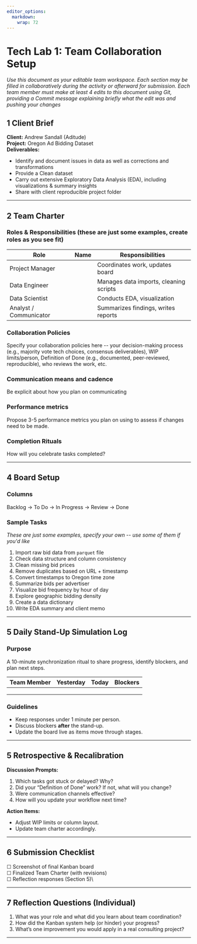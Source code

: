 ```yaml
---
editor_options: 
  markdown: 
    wrap: 72
---
```


# Tech Lab 1: Team Collaboration Setup

*Use this document as your editable team workspace. Each section may
be filled in collaboratively during the activity or afterward for
submission. Each team member must make at least 4 edits to this document using Git, providing a Commit message explaining briefly what the edit was and pushing your changes*

## 1 Client Brief

**Client:** Andrew Sandall (Aditude) \
**Project:** Oregon Ad Bidding Dataset\
**Deliverables:** 

- Identify and document issues in data as well as corrections and transformations 
- Provide a Clean dataset 
- Carry out extensive Exploratory Data Analysis (EDA), including visualizations & summary insights 
- Share with client reproducible project folder

------------------------------------------------------------------------

## 2 Team Charter

### Roles & Responsibilities (these are just some examples, create roles as you see fit)

| Role                   | Name | Responsibilities                       |
|------------------------|------|----------------------------------------|
| Project Manager        |      | Coordinates work, updates board        |
| Data Engineer          |      | Manages data imports, cleaning scripts |
| Data Scientist         |      | Conducts EDA, visualization            |
| Analyst / Communicator |      | Summarizes findings, writes reports    |

### Collaboration Policies

Specify your collaboration policies here  -- your decision-making process (e.g., majority vote tech choices, consensus deliverables), WIP limits/person, Definition of Done (e.g., documented, peer-reviewed, reproducible), who reviews the work, etc.

### Communication means and cadence

Be explicit about how you plan on communicating

### Performance metrics

Propose 3-5 performance metrics you plan on using to assess if changes need to be made.

### Completion Rituals

How will you celebrate tasks completed?  

------------------------------------------------------------------------

## 4 Board Setup

### Columns

Backlog → To Do → In Progress → Review → Done

### Sample Tasks 

*These are just some examples, specify your own -- use some of them if you'd like*

1.  Import raw bid data from `parquet` file
2.  Check data structure and column consistency
3.  Clean missing bid prices
4.  Remove duplicates based on URL + timestamp
5.  Convert timestamps to Oregon time zone
6.  Summarize bids per advertiser
7.  Visualize bid frequency by hour of day
8.  Explore geographic bidding density
9.  Create a data dictionary
10. Write EDA summary and client memo

------------------------------------------------------------------------

## 5 Daily Stand-Up Simulation Log

### Purpose

A 10-minute synchronization ritual to share progress, identify blockers,
and plan next steps.

| Team Member | Yesterday | Today | Blockers |
|-------------|-----------|-------|----------|
|             |           |       |          |
|             |           |       |          |
|             |           |       |          |

### Guidelines

-   Keep responses under 1 minute per person.
-   Discuss blockers **after** the stand-up.
-   Update the board live as items move through stages.

------------------------------------------------------------------------

## 5 Retrospective & Recalibration

**Discussion Prompts:** 

1. Which tasks got stuck or delayed? Why? 
2. Did your “Definition of Done” work? If not, what will you change? 
3. Were communication channels effective? 
4. How will you update your workflow
next time?

**Action Items:** 

- Adjust WIP limits or column layout. 
- Update team charter accordingly.

------------------------------------------------------------------------

## 6 Submission Checklist

☐ Screenshot of final Kanban board\
☐ Finalized Team Charter (with revisions)\
☐ Reflection responses (Section 5)\

------------------------------------------------------------------------

## 7  Reflection Questions (Individual)

1.  What was your role and what did you learn about team coordination?
2.  How did the Kanban system help (or hinder) your progress?
3.  What’s one improvement you would apply in a real consulting project?

------------------------------------------------------------------------

